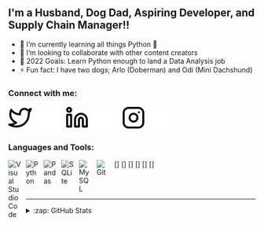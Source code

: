   
## I'm a Husband, Dog Dad, Aspiring Developer, and Supply Chain Manager!!

- 🌱 I’m currently learning all things Python 🤣
- 👯 I’m looking to collaborate with other content creators
- 🥅 2022 Goals: Learn Python enough to land a Data Analysis job
- ⚡ Fun fact: I have two dogs; Arlo (Doberman) and Odi (Mini Dachshund)

### Connect with me:

[![website](./img/twitter-light.svg)](https://twitter.com/atay365#gh-light-mode-only)
[![website](./img/twitter-dark.svg)](https://twitter.com/atay365#gh-dark-mode-only)
&nbsp;&nbsp;
[![website](./img/linkedin-light.svg)](https://linkedin.com/in/derrick-austin-taylor#gh-light-mode-only)
[![website](./img/linkedin-dark.svg)](https://linkedin.com/in/derrick-austin-taylor#gh-dark-mode-only)
&nbsp;&nbsp;
[![website](./img/instagram-light.svg)](https://instagram.com/atay_codes#gh-light-mode-only)
[![website](./img/instagram-dark.svg)](https://instagram.com/atay_codes#gh-dark-mode-only)

### Languages and Tools:

[<img align="left" alt="Visual Studio Code" width="26px" src="https://cdn.jsdelivr.net/gh/devicons/devicon/icons/vscode/vscode-original.svg" style="padding-right:10px;" />]
[<img align="left" alt="Python" width="26px" src="https://cdn.jsdelivr.net/gh/devicons/devicon/icons/python/python-original.svg" style="padding-right:10px;" />]
[<img align="left" alt="Pandas" width="26px" src="https://cdn.jsdelivr.net/gh/devicons/devicon/icons/pandas/pandas-original.svg" style="padding-right:10px;" />]
[<img align="left" alt="SQLite" width="26px" src="https://cdn.jsdelivr.net/gh/devicons/devicon/icons/sqlite/sqlite-original.svg" style="padding-right:10px;" />]
[<img align="left" alt="MySQL" width="26px" src="https://cdn.jsdelivr.net/gh/devicons/devicon/icons/mysql/mysql-original.svg" style="padding-right:10px;" />]
[<img align="left" alt="Git" width="26px" src="https://cdn.jsdelivr.net/gh/devicons/devicon/icons/git/git-original.svg" style="padding-right:10px;" />]

<br />
<br />

---

<details>
  <summary>:zap: GitHub Stats</summary>

  <img align="left" alt="codeSTACKr's GitHub Stats" src="https://github-readme-stats.vercel.app/api?username=Atay365&show_icons=true&hide_border=false&title_color=ff652f&icon_color=FFE400&bg_color=09131B&text_color=ffffff&border_color=0c1a25" />

</details>

[twitter]: https://twitter.com/atay365
[instagram]: https://instagram.com/atay_codes
[linkedin]: https://linkedin.com/in/derrick-austin-taylor

